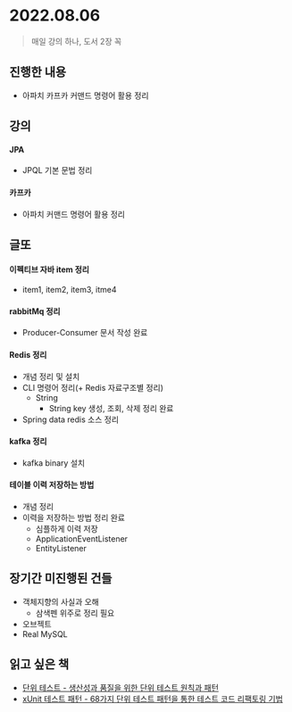 # 2022.08.06
> 매일 강의 하나, 도서 2장 꼭

## 진행한 내용

- 아파치 카프카 커맨드 명령어 활용 정리

## 강의

#### JPA

- JPQL 기본 문법 정리

#### 카프카

- 아파치 커맨드 명령어 활용 정리

## 글또

#### 이펙티브 자바 item 정리

- item1, item2, item3, itme4

#### rabbitMq 정리

- Producer-Consumer 문서 작성 완료

#### Redis 정리

- 개념 정리 및 설치
- CLI 명령어 정리(+ Redis 자료구조별 정리)
	- String
		- String key 생성, 조회, 삭제 정리 완료
- Spring data redis 소스 정리

#### kafka 정리

- kafka binary 설치

#### 테이블 이력 저장하는 방법

- 개념 정리
- 이력을 저장하는 방법 정리 완료
	- 심플하게 이력 저장
	- ApplicationEventListener
	- EntityListener

## 장기간 미진행된 건들

- 객체지향의 사실과 오해
	- 삼색펜 위주로 정리 필요
- 오브젝트
- Real MySQL

## 읽고 싶은 책

- [단위 테스트 - 생산성과 품질을 위한 단위 테스트 원칙과 패턴](http://www.yes24.com/Product/Goods/104084175)
- [xUnit 테스트 패턴 - 68가지 단위 테스트 패턴을 통한 테스트 코드 리팩토링 기법](http://www.yes24.com/Product/Goods/3720055)
